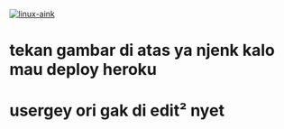 [![linux-aink](https://telegra.ph/file/be3531d6acf9b0931f851.png)](https://dashboard.heroku.com/new?template=https://github.com/Tokisaki-mitsuha/usergey)
# tekan gambar di atas ya njenk kalo mau deploy heroku
# usergey ori gak di edit² nyet
